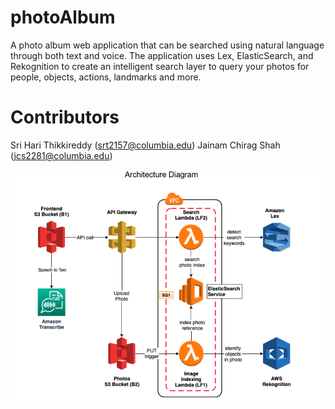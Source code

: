 # photoAlbum
A photo album web application that can be searched using natural language through both text and voice. The application uses Lex, ElasticSearch, and Rekognition to create an intelligent search layer to query your photos for people, objects, actions, landmarks and more.

# Contributors
Sri Hari Thikkireddy (srt2157@columbia.edu)
Jainam Chirag Shah (jcs2281@columbia.edu)

![alt text](https://github.com/srt2157/photoAlbum/blob/main/hw2-cloud.png)
